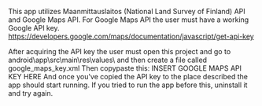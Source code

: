 This app utilizes Maanmittauslaitos (National Land Survey of Finland) API and Google Maps API. For Google Maps API the user must have a working Google API key. https://developers.google.com/maps/documentation/javascript/get-api-key

After acquiring the API key the user must open this project and go to android\app\src\main\res\values\ and then create a file called google_maps_key.xml
Then copypaste this: 
<resources>
      <string name="google_maps_key" templateMergeStrategy="preserve"
          translatable="false">INSERT GOOGLE MAPS API KEY HERE</string>
</resources>
And once you've copied the API key to the place described the app should start running. If you tried to run the app before this, uninstall it and try again.
